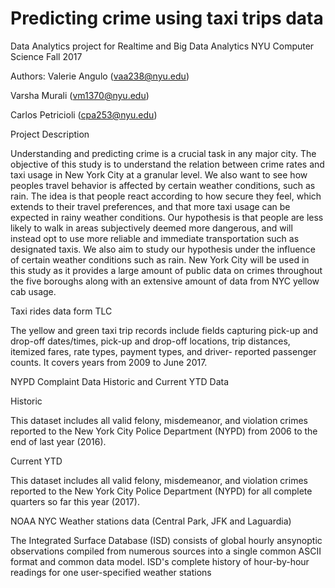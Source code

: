 # Predicting crime using taxi trips data
Data Analytics project for Realtime and Big Data Analytics
NYU Computer Science Fall 2017

Authors:
Valerie Angulo (vaa238@nyu.edu)

Varsha Murali (vm1370@nyu.edu)

Carlos Petricioli (cpa253@nyu.edu)

Project Description

Understanding and predicting crime is a crucial task in any major city. The objective of this study is to understand the relation between crime rates and taxi usage in New York City at a granular level. We also want to see how peoples travel behavior is affected by certain weather conditions, such as rain. The idea is that people react according to how secure they feel, which extends to their travel preferences, and that more taxi usage can be expected in rainy weather conditions. Our hypothesis is that people are less likely to walk in areas subjectively deemed more dangerous, and will instead opt to use more reliable and immediate transportation such as designated taxis. We also aim to study our hypothesis under the influence of certain weather conditions such as rain. New York City will be used in this study as it provides a large amount of public data on crimes throughout the five boroughs along with an extensive amount of data from NYC yellow cab usage.

Taxi rides data form TLC

The yellow and green taxi trip records include fields capturing pick-up and drop-off dates/times, pick-up and drop-off locations, trip distances, itemized fares, rate types, payment types, and driver- reported passenger counts. It covers years from 2009 to June 2017.


NYPD Complaint Data Historic and Current YTD Data

Historic

This dataset includes all valid felony, misdemeanor, and violation crimes reported to the New York City Police Department (NYPD) from 2006 to the end of last year (2016).

Current YTD

This dataset includes all valid felony, misdemeanor, and violation crimes reported to the New York City Police Department (NYPD) for all complete quarters so far this year (2017).


NOAA NYC Weather stations data (Central Park, JFK and Laguardia)

The Integrated Surface Database (ISD) consists of global hourly ansynoptic observations compiled from numerous sources into a single common ASCII format and common data model. ISD's complete history of hour-by-hour readings for one user-specified weather stations
